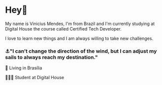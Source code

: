 # Hey👋

My name is Vinicius Mendes, I'm from Brazil 
and I'm currently studying at Digital House
the course called Certified Tech Developer.

I love to learn new things and I am always 
willing to take new challenges.

### ⚓"I can’t change the direction of the wind, but I can adjust my sails to always reach my destination." 

📍  Living in Brasília

👨🏻‍💻 Student at Digital House
